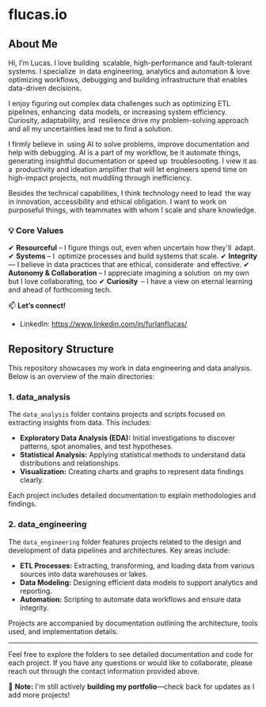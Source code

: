 # flucas.io

## About Me

Hi, I’m Lucas. I love building scalable, high-performance and fault-tolerant systems. I specialize in data engineering, analytics and automation & love optimizing workflows, debugging and building infrastructure that enables data-driven decisions.

I enjoy figuring out complex data challenges such as optimizing ETL pipelines, enhancing data models, or increasing system efficiency. Curiosity, adaptability, and resilience drive my problem-solving approach and all my uncertainties lead me to find a solution.

I firmly believe in using AI to solve problems, improve documentation and help with debugging. AI is a part of my workflow, be it automate things, generating insightful documentation or speed up troublesooting. I view it as a productivity and ideation amplifier that will let engineers spend time on high-impact projects, not muddling through inefficiency.

Besides the technical capabilities, I think technology need to lead the way in innovation, accessibility and ethical obligation. I want to work on purposeful things, with teammates with whom I scale and share knowledge.

### 💡 Core Values

✔ **Resourceful** – I figure things out, even when uncertain how they'll adapt.
✔ **Systems** – I optimize processes and build systems that scale.
✔ **Integrity** — I believe in data practices that are ethical, considerate and effective.
✔ **Autonomy & Collaboration** – I appreciate imagining a solution on my own but I love collaborating, too
✔ **Curiosity** – I have a view on eternal learning and ahead of forthcoming tech.

📫 **Let’s connect!**

- LinkedIn: https://www.linkedin.com/in/furlanflucas/  

## Repository Structure

This repository showcases my work in data engineering and data analysis. Below is an overview of the main directories:

### 1. data_analysis

The `data_analysis` folder contains projects and scripts focused on extracting insights from data. This includes:

- **Exploratory Data Analysis (EDA):** Initial investigations to discover patterns, spot anomalies, and test hypotheses.
- **Statistical Analysis:** Applying statistical methods to understand data distributions and relationships.
- **Visualization:** Creating charts and graphs to represent data findings clearly.

Each project includes detailed documentation to explain methodologies and findings.

### 2. data_engineering

The `data_engineering` folder features projects related to the design and development of data pipelines and architectures. Key areas include:

- **ETL Processes:** Extracting, transforming, and loading data from various sources into data warehouses or lakes.
- **Data Modeling:** Designing efficient data models to support analytics and reporting.
- **Automation:** Scripting to automate data workflows and ensure data integrity.

Projects are accompanied by documentation outlining the architecture, tools used, and implementation details.

---

Feel free to explore the folders to see detailed documentation and code for each project. If you have any questions or would like to collaborate, please reach out through the contact information provided above.

🚧 **Note:** I'm still actively **building my portfolio**—check back for updates as I add more projects!  
